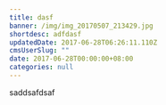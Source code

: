 ```yaml
---
title: dasf
banner: /img/img_20170507_213429.jpg
shortdesc: adfdasf
updatedDate: 2017-06-28T06:26:11.110Z
cmsUserSlug: ""
date: 2017-06-28T00:00:00+08:00
categories: null
---
```


saddsafdsaf